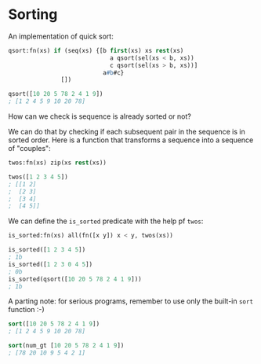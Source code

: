 # Sorting

An implementation of quick sort:

```lisp
qsort:fn(xs) if (seq(xs) {[b first(xs) xs rest(xs)
                             a qsort(sel(xs < b, xs))
                             c qsort(sel(xs > b, xs))]
                           a#b#c}
	           [])

qsort([10 20 5 78 2 4 1 9])
; [1 2 4 5 9 10 20 78]
```

How can we check is sequence is already sorted or not?

We can do that by checking if each subsequent pair in the sequence is in sorted order.
Here is a function that transforms a sequence into a sequence of "couples":

```lisp
twos:fn(xs) zip(xs rest(xs))

twos([1 2 3 4 5])
; [[1 2]
;  [2 3]
;  [3 4]
;  [4 5]]
```

We can define the `is_sorted` predicate with the help pf `twos`:

```lisp
is_sorted:fn(xs) all(fn([x y]) x < y, twos(xs))

is_sorted([1 2 3 4 5])
; 1b
is_sorted([1 2 3 0 4 5])
; 0b
is_sorted(qsort([10 20 5 78 2 4 1 9]))
; 1b
```

A parting note: for serious programs, remember to use only the built-in `sort` function :-)

```lisp
sort([10 20 5 78 2 4 1 9])
; [1 2 4 5 9 10 20 78]

sort(num_gt [10 20 5 78 2 4 1 9])
; [78 20 10 9 5 4 2 1]
```
